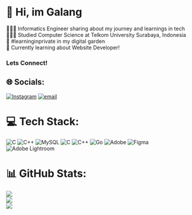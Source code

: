 # 👋 Hi, im Galang
👩🏻‍💻 Informatics Engineer sharing about my journey and learnings in tech  
👩🏻‍🎓 Studied Computer Science at Telkom University Surabaya, Indonesia  
🌷 #learninginprivate in my digital garden  
💭 Currently learning about Website Developer!  

### Lets Connect!

## 🌐 Socials:
[![Instagram](https://img.shields.io/badge/Instagram-%23E4405F.svg?logo=Instagram&logoColor=white)](https://instagram.com/galang_herjuno) [![email](https://img.shields.io/badge/Email-D14836?logo=gmail&logoColor=white)](mailto:Galangh969@gmail.com) 

# 💻 Tech Stack:
![C](https://img.shields.io/badge/c-%2300599C.svg?style=flat&logo=c&logoColor=white) ![C++](https://img.shields.io/badge/c++-%2300599C.svg?style=flat&logo=c%2B%2B&logoColor=white) ![MySQL](https://img.shields.io/badge/mysql-4479A1.svg?style=flat&logo=mysql&logoColor=white) ![C](https://img.shields.io/badge/c-%2300599C.svg?style=flat&logo=c&logoColor=white) ![C++](https://img.shields.io/badge/c++-%2300599C.svg?style=flat&logo=c%2B%2B&logoColor=white) ![Go](https://img.shields.io/badge/go-%2300ADD8.svg?style=flat&logo=go&logoColor=white) ![Adobe](https://img.shields.io/badge/adobe-%23FF0000.svg?style=flat&logo=adobe&logoColor=white) ![Figma](https://img.shields.io/badge/figma-%23F24E1E.svg?style=flat&logo=figma&logoColor=white) ![Adobe Lightroom](https://img.shields.io/badge/Adobe%20Lightroom-31A8FF.svg?style=flat&logo=Adobe%20Lightroom&logoColor=white)
# 📊 GitHub Stats:
![](https://github-readme-stats.vercel.app/api?username=galang-herjuno&theme=vue-dark&hide_border=true&include_all_commits=true&count_private=false)<br/>
![](https://nirzak-streak-stats.vercel.app/?user=galang-herjuno&theme=vue-dark&hide_border=true)<br/>
![](https://github-readme-stats.vercel.app/api/top-langs/?username=galang-herjuno&theme=vue-dark&hide_border=true&include_all_commits=true&count_private=false&layout=compact)

<!-- Proudly created with GPRM ( https://gprm.itsvg.in ) -->

